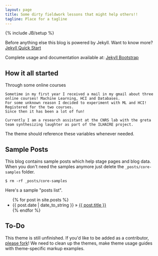 ```yaml
---
layout: page
title: Some dirty fieldwork lessons that might help others!!
tagline: Place for a tagline
---
```

{% include JB/setup %}

Before anything else this blog is powered by Jekyll. Want to know more?  [Jekyll Quick Start](http://jekyllbootstrap.com/usage/jekyll-quick-start.html)

Complete usage and documentation available at: [Jekyll Bootstrap](http://jekyllbootstrap.com)

## How it all started

Through some online courses
    
    Sometime in my first year I received a mail in my gmail about three online courses! Machine Learning, HCI and Databases. 
    For some unknown reason I decided to experiment with ML and HCI! Registered for the two courses.
    Since then it has been a lot of fun!
    
    Currently I am a research assistant at the CNRS lab with the greta team synthesizing laughter as part of the ILHAIRE project. 

The theme should reference these variables whenever needed.
    
## Sample Posts

This blog contains sample posts which help stage pages and blog data.
When you don't need the samples anymore just delete the `_posts/core-samples` folder.

    $ rm -rf _posts/core-samples

Here's a sample "posts list".

<ul class="posts">
  {% for post in site.posts %}
    <li><span>{{ post.date | date_to_string }}</span> &raquo; <a href="{{ BASE_PATH }}{{ post.url }}">{{ post.title }}</a></li>
  {% endfor %}
</ul>

## To-Do

This theme is still unfinished. If you'd like to be added as a contributor, [please fork](http://github.com/plusjade/jekyll-bootstrap)!
We need to clean up the themes, make theme usage guides with theme-specific markup examples.


